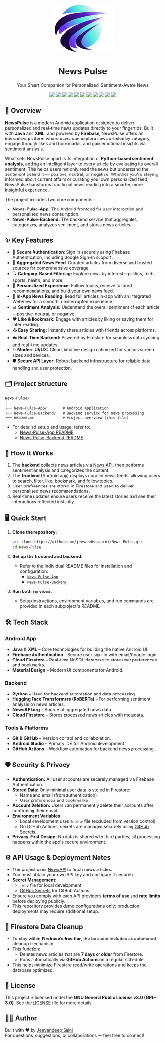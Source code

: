 <p align="center">
  <img src="news-pulse-logo.png" alt="News Pulse Logo" width="200"/>
</p>

<h1 align="center">News Pulse</h1>
<p align="center">Your Smart Companion for Personalized, Sentiment-Aware News</p>

<p align="center">
  <img src="https://img.shields.io/badge/Platform-Android-green?logo=android"/>
  <img src="https://img.shields.io/badge/Code-Java-blue?logo=java"/>
  <img src="https://img.shields.io/badge/Layout-XML-orange?logo=xml"/>
  <img src="https://img.shields.io/badge/Backend-Python-yellow?logo=python"/>
  <img src="https://img.shields.io/badge/Backend-Firebase-ffca28?logo=firebase"/>
  <img src="https://img.shields.io/badge/Database-Firestore-blue?logo=firebase"/>
  <img src="https://img.shields.io/badge/CI-GitHub_Actions-blue?logo=githubactions"/>
  <img src="https://img.shields.io/badge/API-NewsAPI-lightgrey"/>
  <img src="https://img.shields.io/badge/NLP-HuggingFace-yellow?logo=huggingface"/>
  <img src="https://img.shields.io/badge/License-GPLv3-blue.svg"/>
  <img src="https://img.shields.io/github/last-commit/jeevandeepsaini/News-Pulse"/>
</p>

## 🚀 Overview

**NewsPulse** is a modern Android application designed to deliver personalized and real-time news updates directly to your fingertips. Built with **Java** and **XML**, and powered by **Firebase**, NewsPulse offers an interactive platform where users can explore news articles by category, engage through likes and bookmarks, and gain emotional insights via sentiment analysis.

What sets NewsPulse apart is its integration of **Python-based sentiment analysis**, adding an intelligent layer to every article by evaluating its overall sentiment. This helps users not only read the news but understand the sentiment behind it — positive, neutral, or negative. Whether you're staying informed about current affairs or curating your own personalized feed, NewsPulse transforms traditional news reading into a smarter, more insightful experience.

The project includes two core components:
- **News-Pulse-App:** The Android frontend for user interaction and personalized news consumption.
- **News-Pulse-Backend:** The backend service that aggregates, categorizes, analyzes sentiment, and stores news articles.

## ✨ Key Features

- 🔐 **Secure Authentication:** Sign in securely using Firebase Authentication, including Google Sign-In support.
- 📰 **Aggregated News Feed:** Curated articles from diverse and trusted sources for comprehensive coverage.
- 🔍 **Category-Based Filtering:** Explore news by interest—politics, tech, sports, health, and more.
- 👤 **Personalized Experience:** Follow topics, receive tailored recommendations, and build your own news feed.
- 📖 **In-App News Reading:** Read full articles in-app with an integrated WebView for a smooth, uninterrupted experience.
- 📊 **Sentiment Analysis:** Understand the overall sentiment of each article—positive, neutral, or negative.
- ❤️ **Like & Bookmark:** Engage with articles by liking or saving them for later reading.
- 📤 **Easy Sharing:** Instantly share articles with friends across platforms.
- ☁️ **Real-Time Backend:** Powered by Firestore for seamless data syncing and real-time updates.
- ✨ **Modern UI/UX:** Clean, intuitive design optimized for various screen sizes and devices.
- 🛡️ **Secure API Layer:** Robust backend infrastructure for reliable data handling and user protection.

## 🗂️ Project Structure

```
News-Pulse/
│
├── News-Pulse-App/       # Android Application
├── News-Pulse-Backend/   # Backend service for news processing
└── README.md             # Project overview (this file)
```

- For detailed setup and usage, refer to:
  - [News-Pulse-App README](./News-Pulse-App/README.md)
  - [News-Pulse-Backend README](./News-Pulse-Backend/README.md)

## 📌 How It Works

1. The **backend** collects news articles via [News API](https://newsapi.org/), then performs sentiment analysis and categorizes the content.
2. The **frontend** (Android app) displays curated news feeds, allowing users to search, filter, like, bookmark, and follow topics.
3. User preferences are stored in Firestore and used to deliver personalized news recommendations.
4. Real-time updates ensure users receive the latest stories and see their interactions reflected instantly.

## 🖥️ Quick Start

1. **Clone the repository:**
   ```sh
   git clone https://github.com/jeevandeepsaini/News-Pulse.git
   cd News-Pulse
   ```

2. **Set up the frontend and backend:**
   - Refer to the individual README files for installation and configuration:
     - [`News-Pulse-App`](./News-Pulse-App/README.md)
     - [`News-Pulse-Backend`](./News-Pulse-Backend/README.md)

3. **Run both services:**  
   - Setup instructions, environment variables, and run commands are provided in each subproject's README.

## 🛠️ Tech Stack

### Android App
- **Java** & **XML** – Core technologies for building the native Android UI.
- **Firebase Authentication** – Secure user sign-in with email/Google login.
- **Cloud Firestore** – Real-time NoSQL database to store user preferences and bookmarks.
- **Material Design** – Modern UI components for Android.

### Backend
- **Python** – Used for backend automation and data processing.
- **Hugging Face Transformers (RoBERTa)** – For performing sentiment analysis on news articles.
- **NewsAPI.org** – Source of aggregated news data.
- **Cloud Firestore** – Stores processed news articles with metadata.

### Tools & Platforms
- **Git & GitHub** – Version control and collaboration.
- **Android Studio** – Primary IDE for Android development.
- **GitHub Actions** – Workflow automation for backend news processing.

## 🛡️ Security & Privacy

- **Authentication:** All user accounts are securely managed via Firebase Authentication.
- **Stored Data:** Only minimal user data is stored in Firestore:
  - Name and email (from authentication)
  - User preferences and bookmarks
- **Account Deletion:** Users can permanently delete their accounts after confirming their email.
- **Environment Variables:** 
  - Local development uses a `.env` file (excluded from version control).
  - On GitHub Actions, secrets are managed securely using [GitHub Secrets](https://docs.github.com/en/actions/security-guides/encrypted-secrets).
- **Privacy-First Design:** No data is shared with third parties; all processing happens within the app's secure environment.

## ⚙️ API Usage & Deployment Notes

- The project uses [NewsAPI](https://newsapi.org/) to fetch news articles.
- You must obtain your own API key and configure it securely.
- **Secret Management:**
  - `.env` file for local development
  - [GitHub Secrets](https://docs.github.com/en/actions/security-guides/encrypted-secrets) for GitHub Actions
- Ensure you comply with each API provider’s **terms of use** and **rate limits** before deploying publicly.
- This repository provides demo configurations only; production deployments may require additional setup.

## 🧹 Firestore Data Cleanup

- To stay within **Firebase’s free tier**, the backend includes an automated cleanup mechanism.
- This function:
  - Deletes news articles that are **7 days or older** from Firestore.
  - Runs automatically via **GitHub Actions** on a regular schedule.
- This helps minimize Firestore read/write operations and keeps the database optimized.

## 📝 License

This project is licensed under the **GNU General Public License v3.0 (GPL-3.0)**.
See the [LICENSE](./LICENSE) file for more details.

## 🙋‍♂️ Author

Built with ❤️ by [Jeevandeep Saini](https://github.com/jeevandeepsaini)  
For questions, suggestions, or collaborations — feel free to connect!
